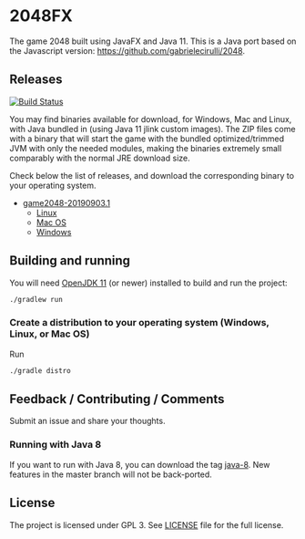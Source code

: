 # 2048FX

The game 2048 built using JavaFX and Java 11. This is a Java port based on the
Javascript version: https://github.com/gabrielecirulli/2048.



## Releases

[![Build Status](https://dev.azure.com/brunocborges/fx2048/_apis/build/status/brunoborges.fx2048?branchName=master)](https://dev.azure.com/brunocborges/fx2048/_build/latest?definitionId=1&branchName=master)

You may find binaries available for download, for Windows, Mac and Linux, with Java bundled in (using Java 11 jlink custom images). The ZIP files come with a binary that will start the game with the bundled optimized/trimmed JVM with only the needed modules, making the binaries extremely small comparably with the normal JRE download size. 

Check below the list of releases, and download the corresponding binary to your operating system.

- [game2048-20190903.1](https://github.com/brunoborges/fx2048/releases)
  - [Linux](https://github.com/brunoborges/fx2048/releases/download/game2048-20190903.1/game2048-linux.zip)
  - [Mac OS](https://github.com/brunoborges/fx2048/releases/download/game2048-20190903.1/game2048-mac.zip)
  - [Windows](https://github.com/brunoborges/fx2048/releases/download/game2048-20190903.1/game2048-win.zip)

## Building and running

You will need [OpenJDK 11](http://jdk.java.net/11/) (or newer) installed to build and run the project:

```bash
./gradlew run
```

### Create a distribution to your operating system (Windows, Linux, or Mac OS)

Run

```bash
./gradle distro
```

## Feedback / Contributing / Comments
Submit an issue and share your thoughts.

### Running with Java 8

If you want to run with Java 8, you can download the tag [java-8](https://github.com/brunoborges/fx2048/releases/tag/java-8). New features in the master branch will not be back-ported.

## License

The project is licensed under GPL 3. See [LICENSE](https://raw.githubusercontent.com/brunoborges/fx2048/master/LICENSE) file for the full license.
